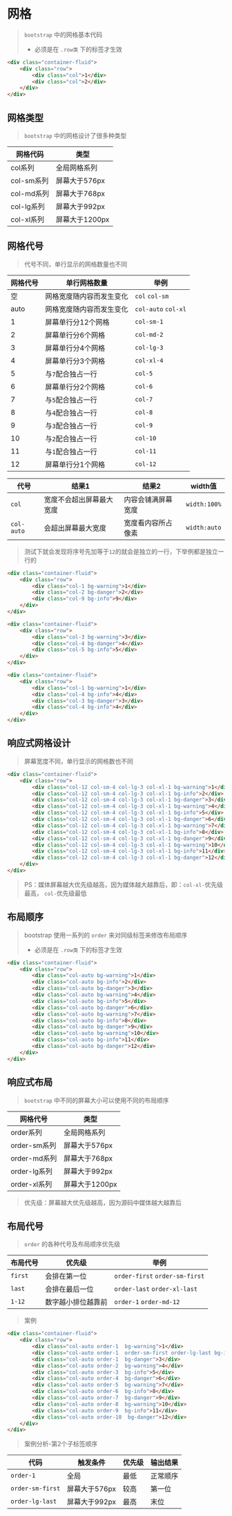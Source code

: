# 网格

> `bootstrap` 中的网格基本代码
>
> -   必须是在 `.row类` 下的标签才生效

```html
<div class="container-fluid">
    <div class="row">
        <div class="col">1</div>
        <div class="col">2</div>
    </div>
</div>
```

## 网格类型

> `bootstrap` 中的网格设计了很多种类型

| 网格代码     | 类型         |
| -------- | ---------- |
| col系列    | 全局网格系列     |
| col-sm系列 | 屏幕大于576px  |
| col-md系列 | 屏幕大于768px  |
| col-lg系列 | 屏幕大于992px  |
| col-xl系列 | 屏幕大于1200px |

## 网格代号

> 代号不同，单行显示的网格数量也不同

| 网格代号 | 单行网格数量       | 举例                  |
| ---- | ------------ | ------------------- |
| 空    | 网格宽度随内容而发生变化 | `col` `col-sm`      |
| auto | 网格宽度随内容而发生变化 | `col-auto` `col-xl` |
| 1    | 屏幕单行分12个网格   | `col-sm-1`          |
| 2    | 屏幕单行分6个网格    | `col-md-2`          |
| 3    | 屏幕单行分4个网格    | `col-lg-3`          |
| 4    | 屏幕单行分3个网格    | `col-xl-4`          |
| 5    | 与`7`配合独占一行   | `col-5`             |
| 6    | 屏幕单行分2个网格    | `col-6`             |
| 7    | 与`5`配合独占一行   | `col-7`             |
| 8    | 与`4`配合独占一行   | `col-8`             |
| 9    | 与`3`配合独占一行   | `col-9`             |
| 10   | 与`2`配合独占一行   | `col-10`            |
| 11   | 与`1`配合独占一行   | `col-11`            |
| 12   | 屏幕单行分1个网格    | `col-12`            |

| 代号         | 结果1          | 结果2       | width值       |
| ---------- | ------------ | --------- | ------------ |
| `col`      | 宽度不会超出屏幕最大宽度 | 内容会铺满屏幕宽度 | `width:100%` |
| `col-auto` | 会超出屏幕最大宽度    | 宽度看内容所占像素 | `width:auto` |

> 测试下就会发现将序号先加等于`12`的就会是独立的一行，下举例都是独立一行的

```html
<div class="container-fluid">
    <div class="row">
        <div class="col-1 bg-warning">1</div>
        <div class="col-2 bg-danger">2</div>
        <div class="col-9 bg-info">9</div>
    </div>
</div>
```

```html
<div class="container-fluid">
    <div class="row">
        <div class="col-3 bg-warning">3</div>
        <div class="col-4 bg-danger">4</div>
        <div class="col-5 bg-info">5</div>
    </div>
</div>
```

```html
<div class="container-fluid">
    <div class="row">
        <div class="col-1 bg-warning">1</div>
        <div class="col-4 bg-info">4</div>
        <div class="col-3 bg-danger">3</div>
        <div class="col-4 bg-info">4</div>
    </div>
</div>
```

## 响应式网格设计

> 屏幕宽度不同，单行显示的网格数也不同

```html
<div class="container-fluid">
    <div class="row">
        <div class="col-12 col-sm-4 col-lg-3 col-xl-1 bg-warning">1</div>
        <div class="col-12 col-sm-4 col-lg-3 col-xl-1 bg-info">2</div>
        <div class="col-12 col-sm-4 col-lg-3 col-xl-1 bg-danger">3</div>
        <div class="col-12 col-sm-4 col-lg-3 col-xl-1 bg-warning">4</div>
        <div class="col-12 col-sm-4 col-lg-3 col-xl-1 bg-info">5</div>
        <div class="col-12 col-sm-4 col-lg-3 col-xl-1 bg-danger">6</div>
        <div class="col-12 col-sm-4 col-lg-3 col-xl-1 bg-warning">7</div>
        <div class="col-12 col-sm-4 col-lg-3 col-xl-1 bg-info">8</div>
        <div class="col-12 col-sm-4 col-lg-3 col-xl-1 bg-danger">9</div>
        <div class="col-12 col-sm-4 col-lg-3 col-xl-1 bg-warning">10</div>
        <div class="col-12 col-sm-4 col-lg-3 col-xl-1 bg-info">11</div>
        <div class="col-12 col-sm-4 col-lg-3 col-xl-1 bg-danger">12</div>
    </div>
</div>
```

> PS：媒体屏幕越大优先级越高，因为媒体越大越靠后，即：`col-xl-`优先级最高， `col-`优先级最低

## 布局顺序

> bootstrap 使用一系列的 `order` 来对同级标签来修改布局顺序
>
> -   必须是在 `.row类` 下的标签才生效

```html
<div class="container-fluid">
    <div class="row">
        <div class="col-auto bg-warning">1</div>
        <div class="col-auto bg-info">2</div>
        <div class="col-auto bg-danger">3</div>
        <div class="col-auto bg-warning">4</div>
        <div class="col-auto bg-info">5</div>
        <div class="col-auto bg-danger">6</div>
        <div class="col-auto bg-warning">7</div>
        <div class="col-auto bg-info">8</div>
        <div class="col-auto bg-danger">9</div>
        <div class="col-auto bg-warning">10</div>
        <div class="col-auto bg-info">11</div>
        <div class="col-auto bg-danger">12</div>
    </div>
</div>
```

## 响应式布局

> `bootstrap` 中不同的屏幕大小可以使用不同的布局顺序

| 网格代号       | 类型         |
| ---------- | ---------- |
| order系列    | 全局网格系列     |
| order-sm系列 | 屏幕大于576px  |
| order-md系列 | 屏幕大于768px  |
| order-lg系列 | 屏幕大于992px  |
| order-xl系列 | 屏幕大于1200px |

> 优先级：屏幕越大优先级越高，因为源码中媒体越大越靠后

## 布局代号

> `order` 的各种代号及布局顺序优先级

| 布局代号    | 优先级       | 举例                             |
| ------- | --------- | ------------------------------ |
| `first` | 会排在第一位    | `order-first` `order-sm-first` |
| `last`  | 会排在最后一位   | `order-last` `order-xl-last`   |
| `1-12`  | 数字越小排位越靠前 | `order-1` `order-md-12`        |

> 案例

```html
<div class="container-fluid">
    <div class="row">
        <div class="col-auto order-1  bg-warning">1</div>
        <div class="col-auto order-1  order-sm-first order-lg-last bg-info">2</div>
        <div class="col-auto order-1  bg-danger">3</div>
        <div class="col-auto order-2  bg-warning">4</div>
        <div class="col-auto order-3  bg-info">5</div>
        <div class="col-auto order-4  bg-danger">6</div>
        <div class="col-auto order-5  bg-warning">7</div>
        <div class="col-auto order-6  bg-info">8</div>
        <div class="col-auto order-7  bg-danger">9</div>
        <div class="col-auto order-8  bg-warning">10</div>
        <div class="col-auto order-9  bg-info">11</div>
        <div class="col-auto order-10  bg-danger">12</div>
    </div>
</div>
```

> 案例分析-第2个子标签顺序

| 代码               | 触发条件      | 优先级 | 输出结果 |
| ---------------- | --------- | --- | ---- |
| `order-1`        | 全局        | 最低  | 正常顺序 |
| `order-sm-first` | 屏幕大于576px | 较高  | 第一位  |
| `order-lg-last`  | 屏幕大于992px | 最高  | 末位   |
